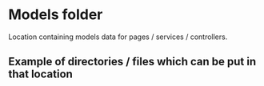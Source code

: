# Models folder

Location containing models data for pages / services / controllers.

## Example of directories / files which can be put in that location


